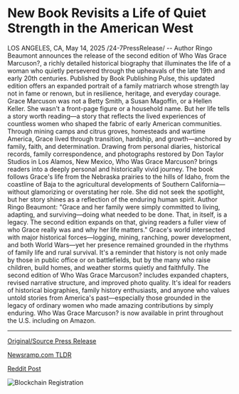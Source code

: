 # New Book Revisits a Life of Quiet Strength in the American West

LOS ANGELES, CA, May 14, 2025 /24-7PressRelease/ -- Author Ringo Beaumont announces the release of the second edition of Who Was Grace Marcuson?, a richly detailed historical biography that illuminates the life of a woman who quietly persevered through the upheavals of the late 19th and early 20th centuries. Published by Book Publishing Pulse, this updated edition offers an expanded portrait of a family matriarch whose strength lay not in fame or renown, but in resilience, heritage, and everyday courage.  Grace Marcuson was not a Betty Smith, a Susan Magoffin, or a Hellen Keller. She wasn't a front-page figure or a household name. But her life tells a story worth reading—a story that reflects the lived experiences of countless women who shaped the fabric of early American communities. Through mining camps and citrus groves, homesteads and wartime America, Grace lived through transition, hardship, and growth—anchored by family, faith, and determination.  Drawing from personal diaries, historical records, family correspondence, and photographs restored by Don Taylor Studios in Los Alamos, New Mexico, Who Was Grace Marcuson? brings readers into a deeply personal and historically vivid journey. The book follows Grace's life from the Nebraska prairies to the hills of Idaho, from the coastline of Baja to the agricultural developments of Southern California—without glamorizing or overstating her role. She did not seek the spotlight, but her story shines as a reflection of the enduring human spirit.  Author Ringo Beaumont: "Grace and her family were simply committed to living, adapting, and surviving—doing what needed to be done. That, in itself, is a legacy. The second edition expands on that, giving readers a fuller view of who Grace really was and why her life matters."  Grace's world intersected with major historical forces—logging, mining, ranching, power development, and both World Wars—yet her presence remained grounded in the rhythms of family life and rural survival. It's a reminder that history is not only made by those in public office or on battlefields, but by the many who raise children, build homes, and weather storms quietly and faithfully.  The second edition of Who Was Grace Marcuson? includes expanded chapters, revised narrative structure, and improved photo quality. It's ideal for readers of historical biographies, family history enthusiasts, and anyone who values untold stories from America's past—especially those grounded in the legacy of ordinary women who made amazing contributions by simply enduring.  Who Was Grace Marcuson? is now available in print throughout the U.S. including on Amazon. 

---

[Original/Source Press Release](https://www.24-7pressrelease.com/press-release/522746/new-book-revisits-a-life-of-quiet-strength-in-the-american-west)
                    

[Newsramp.com TLDR](https://newsramp.com/curated-news/new-edition-of-who-was-grace-marcuson-sheds-light-on-resilient-woman-s-life/9a10a7481f2adcadfedb585b3b0b6e92) 

 



[Reddit Post](https://www.reddit.com/r/BookNews/comments/1km949h/new_edition_of_who_was_grace_marcuson_sheds_light/) 



![Blockchain Registration](https://cdn.newsramp.app/24-7PressRelease/qrcode/255/14/tint7Y33.webp)